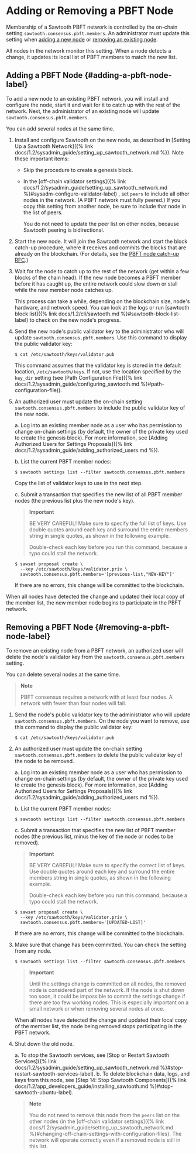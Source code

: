 # Adding or Removing a PBFT Node

<!--
  Licensed under Creative Commons Attribution 4.0 International License
  https://creativecommons.org/licenses/by/4.0/
-->

Membership of a Sawtooth PBFT network is controlled by the on-chain setting
`sawtooth.consensus.pbft.members`. An administrator must update this setting
when [adding a new node](#adding-a-pbft-node-label) or [removing an existing
node](#removing-a-pbft-node-label).

All nodes in the network monitor this setting. When a node detects a
change, it updates its local list of PBFT members to match the new list.

## Adding a PBFT Node {#adding-a-pbft-node-label}

To add a new node to an existing PBFT network, you will install and
configure the node, start it and wait for it to catch up with the rest
of the network. Next, the administrator of an existing node will update
`sawtooth.consensus.pbft.members`.

You can add several nodes at the same time.

1. Install and configure Sawtooth on the new node, as described in
   [Setting Up a Sawtooth Network]({% link
   docs/1.2/sysadmin_guide/setting_up_sawtooth_network.md %}). Note
   these important items:

   - Skip the procedure to create a genesis block.

   - In the
     [off-chain validator settings]({% link
     docs/1.2/sysadmin_guide/setting_up_sawtooth_network.md
     %}#sysadm-configure-validator-label) , set `peers` to include all other
     nodes in the network. (A PBFT network must fully peered.) If you copy this
     setting from another node, be sure to include that node in the list of
     peers.

     You do not need to update the peer list on other nodes, because
     Sawtooth peering is bidirectional.

2. Start the new node. It will join the Sawtooth network and start the
   block catch-up procedure, where it receives and commits the blocks
   that are already on the blockchain. (For details, see the [PBFT node
   catch-up
   RFC](https://github.com/hyperledger/sawtooth-rfcs/blob/master/text/0031-pbft-node-catchup.md).)

3. Wait for the node to catch up to the rest of the network (get within
   a few blocks of the chain head). If the new node becomes a PBFT
   member before it has caught up, the entire network could slow down
   or stall while the new member node catches up.

   This process can take a while, depending on the blockchain size,
   node\'s hardware, and network speed. You can look at the logs or run
   [sawtooth block list]({% link docs/1.2/cli/sawtooth.md
   %}#sawtooth-block-list-label) to check on the new node\'s progress.

4. Send the new node\'s public validator key to the administrator who
   will update `sawtooth.consensus.pbft.members`. Use this command to
   display the public validator key:

   ``` console
   $ cat /etc/sawtooth/keys/validator.pub
   ```

   This command assumes that the validator key is stored in the default
   location, `/etc/sawtooth/keys`. If not, use the location specified
   by the `key_dir` setting (see [Path Configuration File]({% link
   docs/1.2/sysadmin_guide/configuring_sawtooth.md %}#path-configuration-file)).

5. An authorized user must update the on-chain setting
   `sawtooth.consensus.pbft.members` to include the public validator
   key of the new node.

   a. Log into an existing member node as a user who has permission to
      change on-chain settings (by default, the owner of the private
      key used to create the genesis block). For more information, see
      [Adding Authorized Users for Settings Proposals]({% link
      docs/1.2/sysadmin_guide/adding_authorized_users.md %}).

   b. List the current PBFT member nodes:

      ``` console
      $ sawtooth settings list --filter sawtooth.consensus.pbft.members
      ```

      Copy the list of validator keys to use in the next step.

   c. Submit a transaction that specifies the new list of all PBFT
      member nodes (the previous list plus the new node\'s key).

      > **Important**
      >
      > BE VERY CAREFUL! Make sure to specify the full list of keys. Use
      > double quotes around each key and surround the entire members
      > string in single quotes, as shown in the following example.
      >
      > Double-check each key before you run this command, because a
      > typo could stall the network.

      ``` console
      $ sawset proposal create \
        --key /etc/sawtooth/keys/validator.priv \
        sawtooth.consensus.pbft.members='[previous-list,"NEW-KEY"]'
      ```

      If there are no errors, this change will be committed to the
      blockchain.

When all nodes have detected the change and updated their local copy of
the member list, the new member node begins to participate in the PBFT
network.

## Removing a PBFT Node {#removing-a-pbft-node-label}

To remove an existing node from a PBFT network, an authorized user will
delete the node\'s validator key from the
`sawtooth.consensus.pbft.members` setting.

You can delete several nodes at the same time.

> **Note**
>
> PBFT consensus requires a network with at least four nodes. A network
> with fewer than four nodes will fail.

1. Send the node\'s public validator key to the administrator who will
   update `sawtooth.consensus.pbft.members`. On the node you want to
   remove, use this command to display the public validator key:

   ``` console
   $ cat /etc/sawtooth/keys/validator.pub
   ```

2. An authorized user must update the on-chain setting
   `sawtooth.consensus.pbft.members` to delete the public validator key
   of the node to be removed.

   a. Log into an existing member node as a user who has permission to
      change on-chain settings (by default, the owner of the private
      key used to create the genesis block). For more information, see
      [Adding Authorized Users for Settings Proposals]({% link
      docs/1.2/sysadmin_guide/adding_authorized_users.md %}).

   b. List the current PBFT member nodes:

      ``` console
      $ sawtooth settings list --filter sawtooth.consensus.pbft.members
      ```

   c. Submit a transaction that specifies the new list of PBFT member
      nodes (the previous list, minus the key of the node or nodes to
      be removed).

      > **Important**
      >
      > BE VERY CAREFUL! Make sure to specify the correct list of keys.
      > Use double quotes around each key and surround the entire
      > members string in single quotes, as shown in the following
      > example.
      >
      > Double-check each key before you run this command, because a
      > typo could stall the network.

      ``` console
      $ sawset proposal create \
        --key /etc/sawtooth/keys/validator.priv \
        sawtooth.consensus.pbft.members='[UPDATED-LIST]'
      ```

      If there are no errors, this change will be committed to the
      blockchain.

3. Make sure that change has been committed. You can check the setting
   from any node.

   ``` console
   $ sawtooth settings list --filter sawtooth.consensus.pbft.members
   ```

   > **Important**
   >
   > Until the settings change is committed on all nodes, the removed
   > node is considered part of the network. If the node is shut down too
   > soon, it could be impossible to commit the settings change if there
   > are too few working nodes. This is especially important on a small
   > network or when removing several nodes at once.

   When all nodes have detected the change and updated their local copy
   of the member list, the node being removed stops participating in
   the PBFT network.

4. Shut down the old node.

   a. To stop the Sawtooth services, see [Stop or Restart Sawtooth Services]({%
      link docs/1.2/sysadmin_guide/setting_up_sawtooth_network.md
      %}#stop-restart-sawtooth-services-label).
   b. To delete blockchain data, logs, and keys from this node, see [Step 14:
      Stop Sawtooth Components]({% link docs/1.2/app_developers_guide/installing_sawtooth.md
      %}#stop-sawtooth-ubuntu-label).

   > **Note**
   >
   > You do not need to remove this node from the `peers` list on the
   > other nodes (in the [off-chain validator settings]({% link docs/1.2/sysadmin_guide/setting_up_sawtooth_network.md %}#changing-off-chain-settings-with-configuration-files).
   > The network will operate correctly even if a removed node is still
   > in this list.
